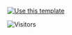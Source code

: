 [![Use this template](https://img.shields.io/badge/-Usar%20este%20template-2ea44f?style=for-the-badge&logo=github)](https://github.com/El-brayan502/TU-REPO-NAME/generate)

![Visitors](https://komarev.com/ghpvc/?username=El-brayan502&style=for-the-badge&color=blue)
